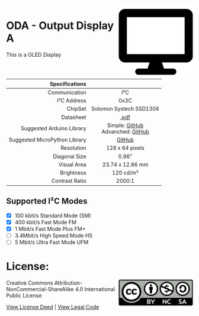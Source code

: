 <img src="assets/ODA.svg" width=200 align="right">

# ODA - Output Display A
This is a OLED Display

| Specifications | |
| --: | :--: |
| Communication | I²C |
| I²C Address | 0x3C |
| ChipSet | Solomon Systech SSD1306|
| Datasheet | [.pdf](https://cdn-shop.adafruit.com/datasheets/SSD1306.pdf) |
| Suggested Arduino Library | Simple:  [GitHub](https://github.com/greiman/SSD1306Ascii)</br>Advanched: [GitHub](https://github.com/ThingPulse/esp8266-oled-ssd1306) |
|Suggested MicroPython Library | [GitHub](https://github.com/stlehmann/micropython-ssd1306)|
| Resolution | 128 x 64 pixels |
| Diagonal Size | 0.96" |
| Visual Area | 23.74 x 12.86 mm |
| Brightness | 120 cd/m² |
| Contrast Ratio | 2000:1 |

## Supported I²C Modes
- [x] 100 kbit/s Standard Mode (SM) 
- [x] 400 kbit/s	Fast Mode	FM
- [x] 1 Mbit/s	Fast Mode Plus	FM+
- [ ] 3.4Mbit/s	High Speed Mode	HS
- [ ] 5 Mbit/s	Ultra Fast Mode	UFM

# License: 
<img src="assets/CC-BY-NC-SA.png" width=200 align="right">
Creative Commons Attribution-NonCommercial-ShareAlike 4.0 International Public License

[View License Deed](https://creativecommons.org/licenses/by-nc-sa/4.0/) | [View Legal Code](https://creativecommons.org/licenses/by-nc-sa/4.0/legalcode)
